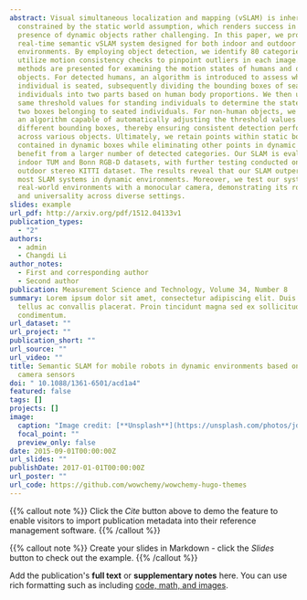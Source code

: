 ```yaml
---
abstract: Visual simultaneous localization and mapping (vSLAM) is inherently
  constrained by the static world assumption, which renders success in the
  presence of dynamic objects rather challenging. In this paper, we propose a
  real-time semantic vSLAM system designed for both indoor and outdoor dynamic
  environments. By employing object detection, we identify 80 categories and
  utilize motion consistency checks to pinpoint outliers in each image. Distinct
  methods are presented for examining the motion states of humans and other
  objects. For detected humans, an algorithm is introduced to assess whether an
  individual is seated, subsequently dividing the bounding boxes of seated
  individuals into two parts based on human body proportions. We then use the
  same threshold values for standing individuals to determine the states of the
  two boxes belonging to seated individuals. For non-human objects, we propose
  an algorithm capable of automatically adjusting the threshold values for
  different bounding boxes, thereby ensuring consistent detection performance
  across various objects. Ultimately, we retain points within static boxes
  contained in dynamic boxes while eliminating other points in dynamic boxes to
  benefit from a larger number of detected categories. Our SLAM is evaluated on
  indoor TUM and Bonn RGB-D datasets, with further testing conducted on the
  outdoor stereo KITTI dataset. The results reveal that our SLAM outperforms
  most SLAM systems in dynamic environments. Moreover, we test our system in
  real-world environments with a monocular camera, demonstrating its robustness
  and universality across diverse settings.
slides: example
url_pdf: http://arxiv.org/pdf/1512.04133v1
publication_types:
  - "2"
authors:
  - admin
  - Changdi Li
author_notes:
  - First and corresponding author
  - Second author
publication: Measurement Science and Technology, Volume 34, Number 8
summary: Lorem ipsum dolor sit amet, consectetur adipiscing elit. Duis posuere
  tellus ac convallis placerat. Proin tincidunt magna sed ex sollicitudin
  condimentum.
url_dataset: ""
url_project: ""
publication_short: ""
url_source: ""
url_video: ""
title: Semantic SLAM for mobile robots in dynamic environments based on visual
  camera sensors
doi: " 10.1088/1361-6501/acd1a4"
featured: false
tags: []
projects: []
image:
  caption: "Image credit: [**Unsplash**](https://unsplash.com/photos/jdD8gXaTZsc)"
  focal_point: ""
  preview_only: false
date: 2015-09-01T00:00:00Z
url_slides: ""
publishDate: 2017-01-01T00:00:00Z
url_poster: ""
url_code: https://github.com/wowchemy/wowchemy-hugo-themes
---
```


{{% callout note %}}
Click the *Cite* button above to demo the feature to enable visitors to import publication metadata into their reference management software.
{{% /callout %}}

{{% callout note %}}
Create your slides in Markdown - click the *Slides* button to check out the example.
{{% /callout %}}

Add the publication's **full text** or **supplementary notes** here. You can use rich formatting such as including [code, math, and images](https://wowchemy.com/docs/content/writing-markdown-latex/).
